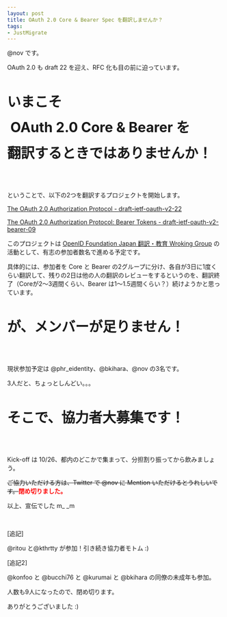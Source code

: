 ```yaml
---
layout: post
title: OAuth 2.0 Core & Bearer Spec を翻訳しませんか？
tags:
- JustMigrate
---
```

<p>@nov です。</p>
<p>OAuth 2.0 も draft 22 を迎え、RFC 化も目の前に迫っています。</p>

<p> </p>
<p><strong><span style="font-size: xx-large;">いまこそ</span></strong></p>
<p><strong><span style="font-size: xx-large;"> </span></strong><strong><span style="font-size: xx-large;">OAuth 2.0 Core &amp; Bearer を</span></strong></p>
<p><strong><span style="font-size: xx-large;">翻訳するときではありませんか！</span></strong></p>

<p><strong><span style="font-size: xx-large;"><br/></span></strong></p>
<p>ということで、以下の2つを翻訳するプロジェクトを開始します。</p>
<p><a href="http://tools.ietf.org/html/draft-ietf-oauth-v2-22">The OAuth 2.0 Authorization Protocol - draft-ietf-oauth-v2-22</a></p>
<p><a href="http://tools.ietf.org/html/draft-ietf-oauth-v2-bearer-09">The OAuth 2.0 Authorization Protocol: Bearer Tokens - draft-ietf-oauth-v2-bearer-09</a></p>
<p>このプロジェクトは <a href="http://openid-foundation-japan.github.com/">OpenID Foundation Japan 翻訳・教育 Wroking Group</a> の活動として、有志の参加者数名で進める予定です。</p>
<p>具体的には、参加者を Core と Bearer の2グループに分け、各自が3日に1度くらい翻訳して、残りの2日は他の人の翻訳のレビューをするというのを、翻訳終了（Coreが2〜3週間くらい、Bearer は1〜1.5週間くらい？）続けようかと思っています。</p>

<p> </p>
<p><span style="font-size: xx-large;"><strong>が、メンバーが足りません！</strong></span></p>

<p><span style="font-size: xx-large;"><strong><br/></strong></span></p>
<p>現状参加予定は @phr_eidentity、@bkihara、@nov の3名です。</p>
<p>3人だと、ちょっとしんどい。。。</p>

<p> </p>
<p><span style="font-size: xx-large;"><strong>そこで、協力者大募集です！</strong></span></p>

<p><span style="font-size: xx-large;"><strong><br/></strong></span></p>
<p>Kick-off は 10/26、都内のどこかで集まって、分担割り振ってから飲みましょう。</p>
<p><span style="text-decoration: line-through;">ご協力いただける方は、Twitter で @nov に Mention いただけるとうれしいです。</span><strong><span style="color: #ff0000;"><span style="font-family: mceinline;">閉め切りました。</span></span></strong></p>

<p>以上、宣伝でした m_ _m</p>

<p> </p>
<p>[追記]</p>
<p>@ritou と@kthrtty が参加！引き続き協力者モトム :)</p>
<p>[追記2]</p>
<p>@konfoo と @bucchi76 と @kurumai と @bkihara の同僚の未成年も参加。</p>
<p>人数も9人になったので、閉め切ります。</p>
<p>ありがとうございました :)</p>
